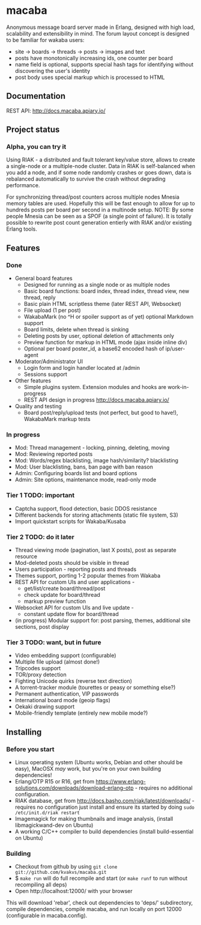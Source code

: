 # macaba

Anonymous message board server made in Erlang, designed with high load,
scalability and extensibility in mind. The forum layout concept is designed to
be familiar for wakaba users:

*   site &rarr; boards &rarr; threads &rarr; posts &rarr; images and text
*   posts have monotonically increasing ids, one counter per board
*   name field is optional, supports special hash tags for identifying without
    discovering the user's identity
*   post body uses special markup which is processed to HTML

## Documentation

REST API: http://docs.macaba.apiary.io/

## Project status

### Alpha, you can try it

Using RIAK - a distributed and fault tolerant key/value store, allows to create
a single-node or a multiple-node cluster. Data in RIAK is self-balanced when
you add a node, and if some node randomly crashes or goes down, data is
rebalanced automatically to survive the crash without degrading performance.

For synchronizing thread/post counters across multiple nodes Mnesia memory
tables are used. Hopefully this will be fast enough to allow for up to hundreds
posts per board per second in a multinode setup. NOTE: By some people Mnesia
can be seen as a SPOF (a single point of failure). It is totally possible to
rewrite post count generation entierly with RIAK and/or existing Erlang tools.

## Features

### Done

*   General board features
    *   Designed for running as a single node or as multiple nodes
    *   Basic board functions: board index, thread index, thread view, new thread,
        reply
    *   Basic plain HTML scriptless theme (later REST API, Websocket)
    *   File upload (1 per post)
    *   WakabaMark (no ^H or spoiler support as of yet) optional Markdown support
    *   Board limits, delete when thread is sinking
    *   Deleting posts by user, optional deletion of attachments only
    *   Preview function for markup in HTML mode (ajax inside inline div)
    *   Optional per board poster_id, a base62 encoded hash of ip/user-agent
*   Moderator/Administrator UI
    *   Login form and login handler located at /admin
    *   Sessions support
*   Other features
    *   Simple plugins system. Extension modules and hooks are work-in-progress
    *   REST API design in progress http://docs.macaba.apiary.io/
*   Quality and testing
    *   Board post/reply/upload tests (not perfect, but good to have!), WakabaMark
        markup tests

### In progress

*   Mod: Thread management - locking, pinning, deleting, moving
*   Mod: Reviewing reported posts
*   Mod: Words/regex blacklisting, image hash/similarity? blacklisting
*   Mod: User blacklisting, bans, ban page with ban reason
*   Admin: Configuring boards list and board options
*   Admin: Site options, maintenance mode, read-only mode

### Tier 1 TODO: important

*   Captcha support, flood detection, basic DDOS resistance
*   Different backends for storing attachments (static file system, S3)
*   Import quickstart scripts for Wakaba/Kusaba

### Tier 2 TODO: do it later

*   Thread viewing mode (pagination, last X posts), post as separate resource
*   Mod-deleted posts should be visible in thread
*   Users participation - reporting posts and threads
*   Themes support, porting 1-2 popular themes from Wakaba
*   REST API for custom UIs and user applications -
    *   get/list/create board/thread/post
    *   check update for board/thread
    *   markup preview function
*   Websocket API for custom UIs and live update -
    *   constant update flow for board/thread
*   (in progress) Modular support for: post parsing, themes, additional
    site sections, post display

### Tier 3 TODO: want, but in future

*   Video embedding support (configurable)
*   Multiple file upload (almost done!)
*   Tripcodes support
*   TOR/proxy detection
*   Fighting Unicode quirks (reverse text direction)
*   A torrent-tracker module (tourettes or peasy or something else?)
*   Permanent authentication, VIP passwords
*   International board mode (geoip flags)
*   Oekaki drawing support
*   Mobile-friendly template (entirely new mobile mode?)

## Installing

### Before you start

*  Linux operating system (Ubuntu works, Debian and other should be easy),
   MacOSX _may_ work, but you're on your own building dependencies!
*  Erlang/OTP R15 or R16, get from
   https://www.erlang-solutions.com/downloads/download-erlang-otp - requires no
   additional configuration.
*  RIAK database, get from http://docs.basho.com/riak/latest/downloads/ -
   requires no configuration just install and ensure its started by doing
   `sudo /etc/init.d/riak restart`
*  Imagemagick for making thumbnails and image analysis, (install
   libmagickwand-dev on Ubuntu)
*  A working C/C++ compiler to build dependencies (install build-essential on
   Ubuntu)

### Building

*   Checkout from github by using `git clone git://github.com/kvakvs/macaba.git`
*   $ `make run` will do full recompile and start (or `make runf` to run without
    recompiling all deps)
*   Open http://localhost:12000/ with your browser

This will download 'rebar', check out dependencies to 'deps/' subdirectory,
compile dependencies, compile macaba, and run locally on port 12000
(configurable in macaba.config).
